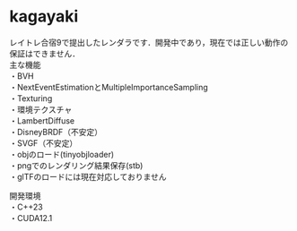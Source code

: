# kagayaki
レイトレ合宿9で提出したレンダラです．開発中であり，現在では正しい動作の保証はできません．  
主な機能  
・BVH  
・NextEventEstimationとMultipleImportanceSampling  
・Texturing  
・環境テクスチャ  
・LambertDiffuse  
・DisneyBRDF（不安定）  
・SVGF（不安定）  
・objのロード(tinyobjloader)  
・pngでのレンダリング結果保存(stb)  
・glTFのロードには現在対応しておりません

開発環境  
・C++23  
・CUDA12.1
